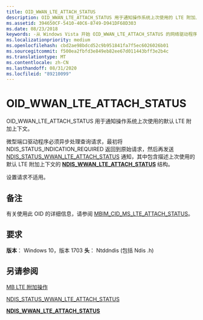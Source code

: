 ```yaml
---
title: OID_WWAN_LTE_ATTACH_STATUS
description: OID_WWAN_LTE_ATTACH_STATUS 用于通知操作系统上次使用的 LTE 附加上下文。
ms.assetid: 394650CF-5410-40C6-8749-D941DF68D303
ms.date: 08/23/2018
keywords: -从 Windows Vista 开始 OID_WWAN_LTE_ATTACH_STATUS 的网络驱动程序
ms.localizationpriority: medium
ms.openlocfilehash: cbd2ae98bdcd52c9b951841fa7f5ec6026026b01
ms.sourcegitcommit: f500ea2fbfd3e849eb82ee67d011443bff3e2b4c
ms.translationtype: MT
ms.contentlocale: zh-CN
ms.lasthandoff: 08/31/2020
ms.locfileid: "89210099"
---
```

# <a name="oid_wwan_lte_attach_status"></a>OID_WWAN_LTE_ATTACH_STATUS

OID_WWAN_LTE_ATTACH_STATUS 用于通知操作系统上次使用的默认 LTE 附加上下文。

微型端口驱动程序必须异步处理查询请求，最初将 NDIS_STATUS_INDICATION_REQUIRED 返回到原始请求，然后再发送 [NDIS_STATUS_WWAN_LTE_ATTACH_STATUS](ndis-status-wwan-lte-attach-status.md) 通知，其中包含描述上次使用的默认 LTE 附加上下文的 [**NDIS_WWAN_LTE_ATTACH_STATUS**](/windows-hardware/drivers/ddi/ndiswwan/ns-ndiswwan-_ndis_wwan_lte_attach_status) 结构。

设置请求不适用。

## <a name="remarks"></a>备注

有关使用此 OID 的详细信息，请参阅 [MBIM_CID_MS_LTE_ATTACH_STATUS](mb-lte-attach-operations.md)。

## <a name="requirements"></a>要求

**版本**： Windows 10，版本 1703 **头**： Ntddndis (包括 Ndis .h) 

## <a name="see-also"></a>另请参阅

[MB LTE 附加操作](mb-lte-attach-operations.md)

[NDIS_STATUS_WWAN_LTE_ATTACH_STATUS](ndis-status-wwan-lte-attach-status.md)

[**NDIS_WWAN_LTE_ATTACH_STATUS**](/windows-hardware/drivers/ddi/ndiswwan/ns-ndiswwan-_ndis_wwan_lte_attach_status)